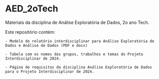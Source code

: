 # AED_2oTech
Materiais da disciplina de Análise Exploratória de Dados, 2o ano Tech.

Este repositório contém:

    - Modelo do relatório interdisciplinar para Análise Exploratória de Dados e Análise de Dados (PDF e docx)

    - Tabela com os nomes dos grupos, trabalhos e temas do Projeto Interdisciplinar de 2024.

    - Página de requisitos da disciplina Análise Exploratória de Dados para o Projeto Interdisciplinar de 2024.
